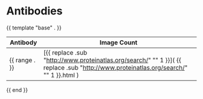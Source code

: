 # Antibodies

{{ template "base" . }}

| Antibody | Image Count |
| -------- | ----------- |
{{ range . }}| [{{ replace .sub "http://www.proteinatlas.org/search/" "" 1 }}]( {{ replace .sub "http://www.proteinatlas.org/search/" "" 1 }}.html ) | {{ .images }} |
{{ end }}
